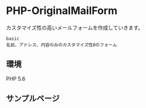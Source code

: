 # PHP-OriginalMailForm
カスタマイズ性の高いメールフォームを作成していきます。

    basic
    名前、アドレス、内容のみのカスタマイズ性0のフォーム


## 環境
PHP 5.6

## サンプルページ


